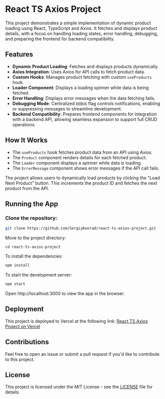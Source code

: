 # React TS Axios Project

This project demonstrates a simple implementation of dynamic product loading using React, TypeScript and Axios. It fetches and displays product details, with a focus on handling loading states, error handling, debugging, and preparing the frontend for backend compatibility.

## Features

- **Dynamic Product Loading**: Fetches and displays products dynamically.
- **Axios Integration**: Uses Axios for API calls to fetch product data.
- **Custom Hooks**: Manages product fetching with custom `useProducts` hook.
- **Loader Component**: Displays a loading spinner while data is being fetched.
- **Error Handling**: Displays error messages when the data fetching fails.
- **Debugging Mode**: Centralized `DEBUG` flag controls notifications, enabling or suppressing messages to streamline development.
- **Backend Compatibility**: Prepares frontend components for integration with a backend API, allowing seamless expansion to support full CRUD operations.

## How It Works

- The `useProducts` hook fetches product data from an API using Axios.
- The `Product` component renders details for each fetched product.
- The `Loader` component displays a spinner while data is loading.
- The `ErrorMessage` component shows error messages if the API call fails.

The project allows users to dynamically load products by clicking the "Load Next Product" button. This increments the product ID and fetches the next product from the API.

## Running the App

### Clone the repository:

```bash
git clone https://github.com/SergiyKonrad/react-ts-axios-project.git
```

Move to the project directory:

```
cd react-ts-axios-project
```

To install the dependencies:

```bash
npm install
```

To start the development server:

```bash
npm start
```

Open http://localhost:3000 to view the app in the browser.

## Deployment

This project is deployed to Vercel at the following link:
[React TS Axios Project on Vercel](https://react-ts-axios-project.vercel.app/)

## Contributions

Feel free to open an issue or submit a pull request if you'd like to contribute to this project.

## License

This project is licensed under the MIT License - see the [LICENSE](./LICENCE) file for details.
